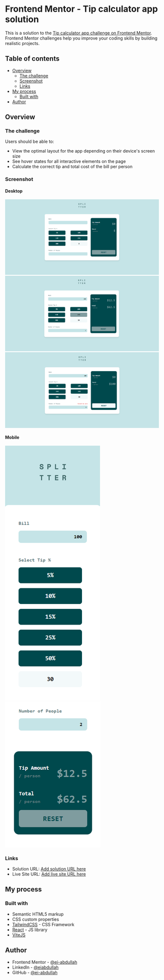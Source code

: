 # Frontend Mentor - Tip calculator app solution

This is a solution to the [Tip calculator app challenge on Frontend Mentor](https://www.frontendmentor.io/challenges/tip-calculator-app-ugJNGbJUX). Frontend Mentor challenges help you improve your coding skills by building realistic projects.

## Table of contents

- [Overview](#overview)
  - [The challenge](#the-challenge)
  - [Screenshot](#screenshot)
  - [Links](#links)
- [My process](#my-process)
  - [Built with](#built-with)
- [Author](#author)

## Overview

### The challenge

Users should be able to:

- View the optimal layout for the app depending on their device's screen size
- See hover states for all interactive elements on the page
- Calculate the correct tip and total cost of the bill per person

### Screenshot

#### Desktop

![Desktop-Normal](./public/screenshots/Desktop-normal.png)
![Desktop-Normal](./public/screenshots/Desktop-buttonHover.png)
![Desktop-Normal](./public/screenshots/Desktop-error.png)

#### Mobile

![Desktop-Normal](./public/screenshots/Mobile-normal1.png)
![Desktop-Normal](./public/screenshots/Mobile-normal2.png)

### Links

- Solution URL: [Add solution URL here](https://your-solution-url.com)
- Live Site URL: [Add live site URL here](https://your-live-site-url.com)

## My process

### Built with

- Semantic HTML5 markup
- CSS custom properties
- [TailwindCSS](https://tailwindcss.com/) - CSS Framework
- [React](https://reactjs.org/) - JS library
- [ViteJS](https://vitejs.dev/guide/)

## Author

- Frontend Mentor - [@ei-abdullah](https://www.frontendmentor.io/profile/ei-abdullah)
- LinkedIn - [@eiabdullah](https://www.linkedin.com/in/eiabdullah/)
- GitHub - [@ei-abdullah](https://github.com/ei-abdullah)
